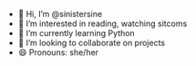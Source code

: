 - 👋 Hi, I’m @sinistersine
- 👀 I’m interested in reading, watching sitcoms
- 🌱 I’m currently learning Python
- 💞️ I’m looking to collaborate on projects
- 😄 Pronouns: she/her

<!---
sinistersine/sinistersine is a ✨ special ✨ repository because its `README.md` (this file) appears on your GitHub profile.
You can click the Preview link to take a look at your changes.
--->
